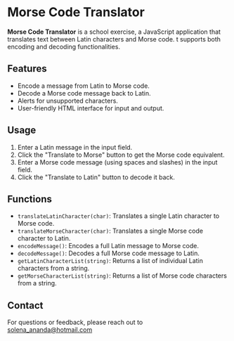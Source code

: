 # Morse Code Translator

**Morse Code Translator** is a school exercise, a JavaScript application that translates text between Latin characters and Morse code. 
t supports both encoding and decoding functionalities.

## Features

- Encode a message from Latin to Morse code.
- Decode a Morse code message back to Latin.
- Alerts for unsupported characters.
- User-friendly HTML interface for input and output.

## Usage

1. Enter a Latin message in the input field.
2. Click the "Translate to Morse" button to get the Morse code equivalent.
3. Enter a Morse code message (using spaces and slashes) in the input field.
4. Click the "Translate to Latin" button to decode it back.

## Functions

- `translateLatinCharacter(char)`: Translates a single Latin character to Morse code.
- `translateMorseCharacter(char)`: Translates a single Morse code character to Latin.
- `encodeMessage()`: Encodes a full Latin message to Morse code.
- `decodeMessage()`: Decodes a full Morse code message to Latin.
- `getLatinCharacterList(string)`: Returns a list of individual Latin characters from a string.
- `getMorseCharacterList(string)`: Returns a list of Morse code characters from a string.

## Contact

For questions or feedback, please reach out to solena_ananda@hotmail.com
